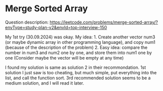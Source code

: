 # Merge Sorted Array
Question description: https://leetcode.com/problems/merge-sorted-array/?envType=study-plan-v2&envId=top-interview-150

My 1st try (30.09.2024) was okay.
My idea: 1. Create another vector num3 (or maybe dynamic array in other programming language), and copy num1 
            (because of the description of the problem)
         2. Easy idea: compare the number in num3 and num2 one by one, and store them into num1 one by one
            (Consider maybe the vector will be empty at any time)

I found my solution is same as solution 2 in their recommondation.
1st solution I just saw is too cheating, but much simple, put everything into the list, and call the function sort.
3rd recommended solution seems to be a medium solution, and I will read it later.